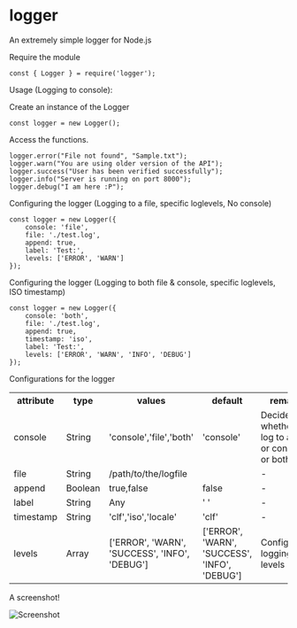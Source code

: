 # logger

An extremely simple logger for Node.js

Require the module

```
const { Logger } = require('logger');
```
Usage (Logging to console):

Create an instance of the Logger

```
const logger = new Logger();
```

Access the functions.

```
logger.error("File not found", "Sample.txt");
logger.warn("You are using older version of the API");
logger.success("User has been verified successfully");
logger.info("Server is running on port 8000");
logger.debug("I am here :P");
```

Configuring the logger (Logging to a file, specific loglevels, No console)

```
const logger = new Logger({
    console: 'file',
    file: './test.log',
    append: true,
    label: 'Test:',
    levels: ['ERROR', 'WARN']
});
```

Configuring the logger (Logging to both file & console, specific loglevels, ISO timestamp)

```
const logger = new Logger({
    console: 'both',
    file: './test.log',
    append: true,
    timestamp: 'iso',
    label: 'Test:',
    levels: ['ERROR', 'WARN', 'INFO', 'DEBUG']
});
```

Configurations for the logger

<table>
   <tr>
      <th>attribute</th>
      <th>type</th>
      <th>values</th>
      <th>default</th>
      <th>remarks</th>
   </tr>
   <tr>
      <td>console</td>
      <td>String</td>
      <td>'console','file','both'</td>
      <td>'console'</td>
      <td>Decides whether to log to a file or console or both</td>
   </tr>
   <tr>
      <td>file</td>
      <td>String</td>
      <td>/path/to/the/logfile</td>
      <td></td>
      <td>-</td>
   </tr>
   <tr>
      <td>append</td>
      <td>Boolean</td>
      <td>true,false</td>
      <td>false</td>
      <td>-</td>
   </tr>
   <tr>
      <td>label</td>
      <td>String</td>
      <td>Any</td>
      <td>' '</td>
      <td>-</td>
   </tr>
   <tr>
      <td>timestamp</td>
      <td>String</td>
      <td>'clf','iso','locale'</td>
      <td>'clf'</td>
      <td>-</td>
   </tr>
   <tr>
      <td>levels</td>
      <td>Array</td>
      <td>['ERROR', 'WARN', 'SUCCESS', 'INFO', 'DEBUG']</td>
      <td>['ERROR', 'WARN', 'SUCCESS', 'INFO', 'DEBUG']</td>
      <td>Configurable logging levels</td>
   </tr>
</table>

A screenshot!

![Screenshot](https://i.imgur.com/NlLiW6n.png)
